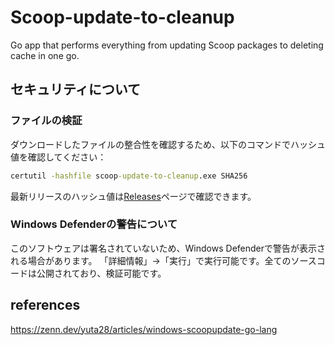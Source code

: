 # Scoop-update-to-cleanup
Go app that performs everything from updating Scoop packages to deleting cache in one go.

## セキュリティについて

### ファイルの検証
ダウンロードしたファイルの整合性を確認するため、以下のコマンドでハッシュ値を確認してください：

```cmd
certutil -hashfile scoop-update-to-cleanup.exe SHA256
```

最新リリースのハッシュ値は[Releases](https://github.com/[your-username]/scoop-update-to-cleanup/releases)ページで確認できます。

### Windows Defenderの警告について
このソフトウェアは署名されていないため、Windows Defenderで警告が表示される場合があります。
「詳細情報」→「実行」で実行可能です。全てのソースコードは公開されており、検証可能です。

## references 
https://zenn.dev/yuta28/articles/windows-scoopupdate-go-lang
